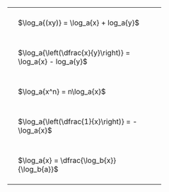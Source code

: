 ---
---

#  
<br>
<style type="text/css">
#T_4b6b2 th.col_heading {
  text-align: left;
  font-size: 1em;
}
#T_4b6b2 td {
  text-align: left;
  font-size: 1em;
  padding: 1.5em;
}
#T_4b6b2_row0_col0, #T_4b6b2_row1_col0, #T_4b6b2_row2_col0, #T_4b6b2_row3_col0, #T_4b6b2_row4_col0 {
  width: 300px;
  white-space: pre-wrap;
}
</style>
<table id="T_4b6b2">
  <thead>
  </thead>
  <tbody>
    <tr>
      <td id="T_4b6b2_row0_col0" class="data row0 col0" >$\log_a{(xy)} = \log_a{x} + log_a{y}$</td>
    </tr>
    <tr>
      <td id="T_4b6b2_row1_col0" class="data row1 col0" >$\log_a{\left(\dfrac{x}{y}\right)} = \log_a{x} - log_a{y}$</td>
    </tr>
    <tr>
      <td id="T_4b6b2_row2_col0" class="data row2 col0" >$\log_a{x^n} = n\log_a{x}$</td>
    </tr>
    <tr>
      <td id="T_4b6b2_row3_col0" class="data row3 col0" >$\log_a{\left(\dfrac{1}{x}\right)} = -\log_a{x}$</td>
    </tr>
    <tr>
      <td id="T_4b6b2_row4_col0" class="data row4 col0" >$\log_a{x} = \dfrac{\log_b{x}}{\log_b{a}}$</td>
    </tr>
  </tbody>
</table>

